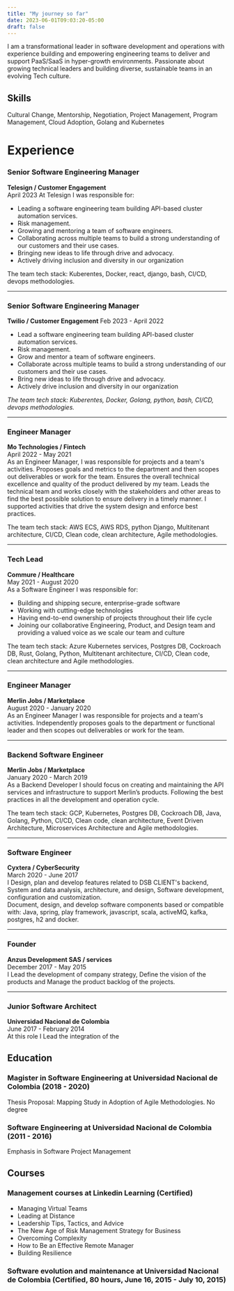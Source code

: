```yaml
---
title: "My journey so far"
date: 2023-06-01T09:03:20-05:00
draft: false
---
```

I am a transformational leader in software development and operations with experience building and empowering engineering teams to deliver and support PaaS/SaaS in hyper-growth environments. Passionate about growing technical leaders and building diverse, sustainable teams in an evolving Tech culture.

## Skills
Cultural Change, Mentorship, Negotiation, Project Management, Program Management, Cloud Adoption, Golang and Kubernetes

# Experience

### Senior Software Engineering Manager
**Telesign / Customer Engagement**  
April 2023
At Telesign I was responsible for:
- Leading a software engineering team building API-based cluster automation services.
- Risk management.
- Growing and mentoring a team of software engineers.
- Collaborating across multiple teams to build a strong understanding of our customers and their use cases.
- Bringing new ideas to life through drive and advocacy.
- Actively driving inclusion and diversity in our organization

The team tech stack: Kuberentes, Docker, react, django, bash, CI/CD, devops methodologies.

---
### Senior Software Engineering Manager
**Twilio / Customer Engagement** 
Feb 2023 - April 2022
- Lead a software engineering team building API-based cluster automation services.
- Risk management.
- Grow and mentor a team of software engineers.
- Collaborate across multiple teams to build a strong understanding of our customers and their use cases.
- Bring new ideas to life through drive and advocacy.
- Actively drive inclusion and diversity in our organization

*The team tech stack: Kuberentes, Docker, Golang, python, bash, CI/CD, devops methodologies.*



---
### Engineer Manager
**Mo Technologies / Fintech**  
April 2022 - May 2021  
As an Engineer Manager, I was responsible for projects and a team's activities. Proposes goals and metrics to the department and then scopes out deliverables or work for the team. Ensures the overall technical excellence and quality of the product delivered by my team. Leads the technical team and works closely with the stakeholders and other areas to find the best possible solution to ensure delivery in a timely manner. I supported activities that drive the system design and enforce best practices. 

The team tech stack: AWS ECS, AWS RDS, python Django, Multitenant architecture, CI/CD, Clean code, clean architecture, Agile methodologies.

---

### Tech Lead
**Commure / Healthcare**  
May 2021 - August 2020  
As a Software Engineer I was responsible for: 
- Building and shipping secure, enterprise-grade software
- Working with cutting-edge technologies
- Having end-to-end ownership of projects throughout their life cycle
- Joining our collaborative Engineering, Product, and Design team and providing a valued voice as we scale our team and culture

The team tech stack: Azure Kubernetes services, Postgres DB, Cockroach DB, Rust, Golang, Python, Multitenant architecture, CI/CD, Clean code, clean architecture and Agile methodologies.

---

### Engineer Manager
**Merlin Jobs / Marketplace**  
August 2020 - January 2020  
As an Engineer Manager I was responsible for projects and a team's activities. Independently proposes goals to the department or functional leader and then scopes out deliverables or work for the team.

---

### Backend Software Engineer
**Merlin Jobs / Marketplace**  
January 2020 - March 2019  
As a Backend Developer I should focus on creating and maintaining the API services and infrastructure to support Merlin’s products. Following the best practices in all the development and operation cycle.

The team tech stack: GCP, Kubernetes, Postgres DB, Cockroach DB, Java, Golang, Python, CI/CD, Clean code, clean architecture, Event Driven Architecture, Microservices Architecture and Agile methodologies.

---

### Software Engineer
**Cyxtera / CyberSecurity**  
March 2020 - June 2017  
I Design, plan and develop features related to DSB CLIENT's backend,  System and data analysis, architecture, and design, Software development, configuration and customization.  
Document, design, and develop software components based or compatible with: Java, spring, play framework, javascript, scala, activeMQ, kafka, postgres, h2 and docker.

---

### Founder
**Anzus Development SAS / services**  
December 2017 - May 2015  
I Lead the development of company strategy, Define the vision of the products and Manage the product backlog of the projects.

---

### Junior Software Architect
**Universidad Nacional de Colombia**  
June 2017 - February 2014  
At this role I Lead the integration of the

## Education

### Magister in Software Engineering at Universidad Nacional de Colombia (2018 - 2020)
Thesis Proposal: Mapping Study in Adoption of Agile Methodologies. No degree

### Software Engineering at Universidad Nacional de Colombia (2011 - 2016)
Emphasis in Software Project Management

## Courses

### Management courses at Linkedin Learning (Certified)
- Managing Virtual Teams
- Leading at Distance
- Leadership Tips, Tactics, and Advice
- The New Age of Risk Management Strategy for Business
- Overcoming Complexity
- How to Be an Effective Remote Manager
- Building Resilience

### Software evolution and maintenance at Universidad Nacional de Colombia (Certified, 80 hours, June 16, 2015 - July 10, 2015)


